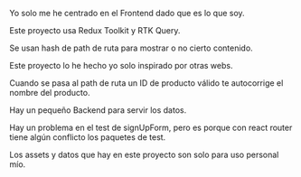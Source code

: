 Yo solo me he centrado en el Frontend dado que es lo que soy.

Este proyecto usa Redux Toolkit y RTK Query.

Se usan hash de path de ruta para mostrar o no cierto contenido.

Este proyecto lo he hecho yo solo inspirado por otras webs.

Cuando se pasa al path de ruta un ID de producto válido te autocorrige el nombre del producto.

Hay un pequeño Backend para servir los datos.

Hay un problema en el test de signUpForm, pero es porque con react router tiene algún conflicto los paquetes de test.

Los assets y datos que hay en este proyecto son solo para uso personal mío.